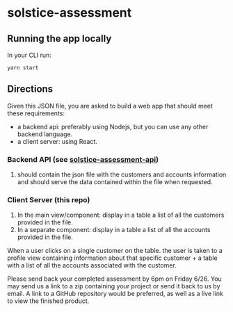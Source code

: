 # solstice-assessment

## Running the app locally

In your CLI run:
```
yarn start
```


## Directions
Given this JSON file, you are asked to build a web app that should meet these requirements:
- a backend api: preferably using Nodejs, but you can use any other backend language.
- a client server: using React.

### Backend API (see [solstice-assessment-api](https://github.com/jillburg7/solstice-assessment-api))
1. should contain the json file with the customers and accounts information and should serve the data contained within the file when requested.

### Client Server (this repo)
1. In the main view/component: display in a table a list of all the customers provided in the file.
2. In a separate component: display in a table a list of all the accounts provided in the file.

When a user clicks on a single customer on the table. the user is taken to a profile view containing information about that specific customer + a table with a list of all the accounts associated with the customer.

Please send back your completed assessment by 6pm on Friday 6/26. You may send us a link to a zip containing your project or send it back to us by email.  A link to a GitHub repository would be preferred, as well as a live link to view the finished product.
